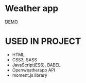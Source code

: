 # Weather app
[DEMO](https://oksydan.github.io/weather-app/)

# USED IN PROJECT
  - HTML
  - CSS3, SASS
  - JavaScript(ES6), BABEL
  - Openweatherapp API
  - moment.js library
